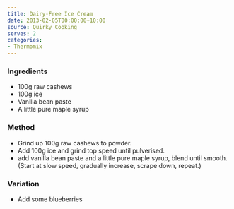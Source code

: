 ```yaml
---
title: Dairy-Free Ice Cream
date: 2013-02-05T00:00:00+10:00
source: Quirky Cooking
serves: 2
categories:
- Thermomix
---
```











### Ingredients

* 100g raw cashews
* 100g ice
* Vanilla bean paste
* A little pure maple syrup

### Method

* Grind up 100g raw cashews to powder.
* Add 100g ice and grind top speed until pulverised.
* add vanilla bean paste and a little pure maple syrup, blend until smooth. (Start at slow speed, gradually increase, scrape down, repeat.)

### Variation

* Add some blueberries
